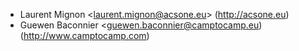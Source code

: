 - Laurent Mignon \<<laurent.mignon@acsone.eu>\> (<http://acsone.eu>)
- Guewen Baconnier \<<guewen.baconnier@camptocamp.eu>)
  (<http://www.camptocamp.com>)
